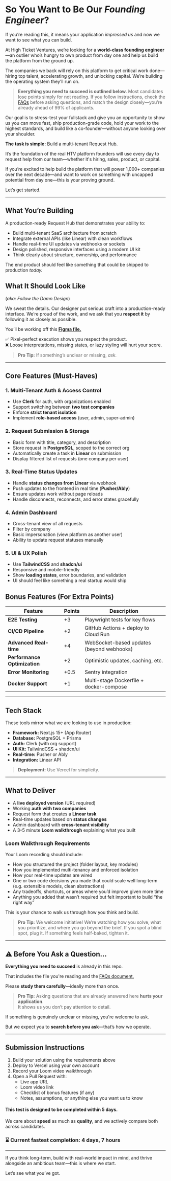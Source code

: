 # So You Want to Be Our ***Founding Engineer***?

If you’re reading this, it means your application *impressed us* and now we want to see what you can build.

At High Ticket Ventures, we’re looking for a **world-class founding engineer**—an outlier who’s hungry to own product from day one and help us build the platform from the ground up.

The companies we back will rely on this platform to get critical work done—hiring top talent, accelerating growth, and unlocking capital. We’re building the operating system they’ll run on.

>**Everything you need to succeed is outlined below.** Most candidates lose points simply for not reading. If you follow instructions, check the [FAQs](FAQs.md) before asking questions, and match the design closely—you’re already ahead of 99% of applicants.

Our goal is to stress-test your fullstack and give you an opportunity to show us you can move fast, ship production-grade code, hold your work to the highest standards, and build like a co-founder—without anyone looking over your shoulder.

**The task is simple:** Build a multi-tenant Request Hub.

It’s the foundation of the real HTV platform founders will use every day to request help from our team—whether it's hiring, sales, product, or capital.

If you’re excited to help build the platform that will power 1,000+ companies over the next decade—and want to work on something with uncapped potential from day one—this is your proving ground.

Let’s get started.

---
## What You’re Building

A production-ready Request Hub that demonstrates your ability to:

- Build multi-tenant SaaS architecture from scratch
- Integrate external APIs (like Linear) with clean workflows
- Handle real-time UI updates via webhooks or sockets
- Design polished, responsive interfaces using a modern UI kit
- Think clearly about structure, ownership, and performance

The end product should feel like something that could be shipped to production *today.*

## What It Should Look Like
(_aka: Follow the Damn Design_)

We sweat the details. Our designer put serious craft into a production-ready interface. We’re proud of the work, and we ask that you **respect it** by following it as closely as possible.

You’ll be working off this [**Figma file.**](https://www.figma.com/design/9nHi8AAW02RvGYRWXyQDa0/Dev-Test---Design?node-id=2279-2473&t=h0S7EhFtxjtkfdQ5-1)

✅ Pixel-perfect execution shows you respect the product.  
❌ Loose interpretations, missing states, or lazy styling will hurt your score.

> **Pro Tip:** If something’s unclear or missing, *ask.*

---
## Core Features (Must-Haves)

### 1. Multi-Tenant Auth & Access Control

- Use **Clerk** for auth, with organizations enabled
- Support switching between **two test companies**
- Enforce **strict tenant isolation**
- Implement **role-based access** (user, admin, super-admin)

### 2. Request Submission & Storage

- Basic form with title, category, and description
- Store request in **PostgreSQL**, scoped to the correct org
- Automatically create a task in **Linear** on submission
- Display filtered list of requests (one company per user)

### 3. Real-Time Status Updates

- Handle **status changes from Linear** via webhook
- Push updates to the frontend in real time (**Pusher/Ably**)
- Ensure updates work without page reloads
- Handle disconnects, reconnects, and error states gracefully

### 4. Admin Dashboard

- Cross-tenant view of all requests
- Filter by company
- Basic impersonation (view platform as another user)
- Ability to update request statuses manually

### 5. UI & UX Polish

- Use **TailwindCSS** and **shadcn/ui**
- Responsive and mobile-friendly
- Show **loading states**, error boundaries, and validation
- UI should feel like something a real startup would ship

## Bonus Features (For Extra Points)

| Feature                      | Points | Description                               |
| ---------------------------- | ------ | ----------------------------------------- |
| **E2E Testing**              | +3     | Playwright tests for key flows            |
| **CI/CD Pipeline**           | +2     | GitHub Actions + deploy to Cloud Run      |
| **Advanced Real-time**       | +4     | WebSocket-based updates (beyond webhooks) |
| **Performance Optimization** | +2     | Optimistic updates, caching, etc.         |
| **Error Monitoring**         | +0.5   | Sentry integration                        |
| **Docker Support**           | +1     | Multi-stage Dockerfile + docker-compose   |

---
## Tech Stack

These tools mirror what we are looking to use in production:

- **Framework:** Next.js 15+ (App Router)
- **Database:** PostgreSQL + Prisma
- **Auth:** Clerk (with org support)
- **UI Kit:** TailwindCSS + shadcn/ui
- **Real-time:** Pusher or Ably
- **Integration:** Linear API

> **Deployment:** Use Vercel for simplicity.

---
## What to Deliver

- A **live deployed version** (URL required)
- Working **auth with two companies**
- Request form that creates a **Linear task**
- Real-time updates based on **status changes**
- Admin dashboard with **cross-tenant visibility**
- A 3–5 minute **Loom walkthrough** explaining what you built

### Loom Walkthrough Requirements

Your Loom recording should include:

- How you structured the project (folder layout, key modules)
- How you implemented multi-tenancy and enforced isolation
- How your real-time updates are wired
- One or two code decisions you made that could scale well long-term (e.g. extensible models, clean abstractions)
- Any tradeoffs, shortcuts, or areas where you’d improve given more time
- Anything you added that wasn’t required but felt important to build “the right way”

This is your chance to walk us through how you think and build.

>**Pro Tip:** We welcome initiative! We’re watching how you solve, what you prioritize, and where you go beyond the brief. If you spot a blind spot, plug it. If something feels half-baked, tighten it.

---

## ⚠️ Before You Ask a Question… 

**Everything you need to succeed** is already in this repo.

That includes the file you're reading and the [FAQs document.](FAQs.md)

Please **study them carefully**—ideally more than once.

>**Pro Tip:** Asking questions that are already answered here **hurts your application**.  
> It shows us you don’t pay attention to detail.

If something is genuinely unclear or missing, you're welcome to ask.  

But we expect you to **search before you ask**—that’s how we operate.

---
## Submission Instructions

1. Build your solution using the requirements above
2. Deploy to Vercel using your own account
3. Record your Loom video walkthrough
4. Open a Pull Request with:
    - Live app URL
    - Loom video link
    - Checklist of bonus features (if any)
    - Notes, assumptions, or anything else you want us to know

#### **This test is designed to be completed within 5 days.**

We care about **speed** as much as **quality**, and we actively compare both across candidates.


### ⌛️ Current fastest completion: **4 days, 7 hours**


---

If you think long-term, build with real-world impact in mind, and thrive alongside an ambitious team—this is where we start.

Let’s see what you’ve got.